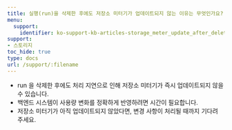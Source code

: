 ```yaml
---
title: 실행(run)을 삭제한 후에도 저장소 미터기가 업데이트되지 않는 이유는 무엇인가요?
menu:
  support:
    identifier: ko-support-kb-articles-storage_meter_update_after_deleting_runs
support:
- 스토리지
toc_hide: true
type: docs
url: /support/:filename
---
```


- run 을 삭제한 후에도 처리 지연으로 인해 저장소 미터기가 즉시 업데이트되지 않을 수 있습니다.
- 백엔드 시스템이 사용량 변화를 정확하게 반영하려면 시간이 필요합니다.
- 저장소 미터기가 아직 업데이트되지 않았다면, 변경 사항이 처리될 때까지 기다려 주세요.